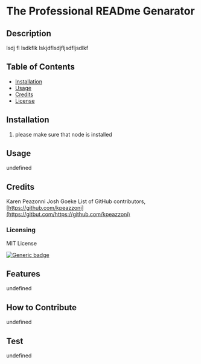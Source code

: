 
  # The Professional READme Genarator

  ## Description 
  lsdj fl lsdkflk lskjdflsdjfljsdfljsdlkf

  ## Table of Contents
  - [Installation](#installation)
  - [Usage](#usage)
  - [Credits](#credits)
  - [License](#license)

  ## Installation 
  1. please make sure that node is installed

  ## Usage
  undefined

  ## Credits
  Karen Peazonni Josh Goeke 
  List of GitHub contributors, [https://github.com/kpeazzoni](https://gitbut.com/https://github.com/kpeazzoni)

  
  ### Licensing 
  MIT License
  
  [![Generic badge](https://img.shields.io/badge/License-MIT&ensp;License-purple.svg)](https://choosealicense.com/licenses/mit-license/.)
  
  

  ## Features
  undefined

  ## How to Contribute
  undefined

  ## Test
  undefined
